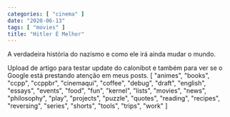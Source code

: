 ```yaml
---
categories: [ "cinema" ]
date: "2020-06-13"
tags: [ "movies" ]
title: "Hitler É Melhor"
---
```

A verdadeira história do nazismo e como ele irá ainda mudar o mundo.

Upload de artigo para testar update do calonibot e também para ver se o Google está prestando atenção em meus posts.
[ "animes", "books", "ccpp", "ccppbr", "cinemaqui", "coffee", "debug", "draft", "english", "essays", "events", "food", "fun", "kernel", "lists", "movies", "news", "philosophy", "play", "projects", "puzzle", "quotes", "reading", "recipes", "reversing", "series", "shorts", "tools", "trips", "work" ]
